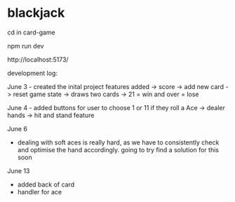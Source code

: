 # blackjack

cd in card-game

npm run dev

http://localhost:5173/

development log:

June 3 - created the inital project
features added
-> score
-> add new card
-> reset game state
-> draws two cards 
-> 21 = win and over = lose

June 4 - added buttons for user to choose 1 or 11 if they roll a Ace
-> dealer hands
-> hit and stand feature

June 6 
- dealing with soft aces is really hard, as we have to consistently check and optimise the hand accordingly. going to try find a solution for this soon

June 13
- added back of card
- handler for ace